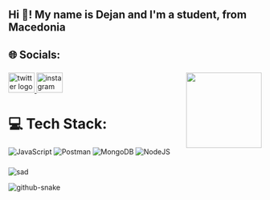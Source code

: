 <h2 align="left">Hi 👋! My name is Dejan and I'm a student, from Macedonia</h2>

## 🌐 Socials:
###

<img align="right" height="150" src="https://media4.giphy.com/media/v1.Y2lkPTc5MGI3NjExNDFxdjUyYW1qaTgxaTJmZGkxam5vdGtuZWwxZGQ4Yjh1bncwY3p2cSZlcD12MV9pbnRlcm5hbF9naWZfYnlfaWQmY3Q9Zw/50d1MLdeUVr2l0yhsB/giphy.gif"  />

###

<div align="left">
  <a href="https://x.com/DKitanoski" target="_blank">
    <img src="https://raw.githubusercontent.com/maurodesouza/profile-readme-generator/master/src/assets/icons/social/twitter/default.svg" width="52" height="40" alt="twitter logo"  />
  </a>
  <a href="https://www.instagram.com/dejankitanoski/?hl=en" target="_blank">
    <img src="https://raw.githubusercontent.com/maurodesouza/profile-readme-generator/master/src/assets/icons/social/instagram/default.svg" width="52" height="40" alt="instagram logo"  />
  </a>
</div>

###
###
# 💻 Tech Stack:
![JavaScript](https://img.shields.io/badge/javascript-%23323330.svg?style=for-the-badge&logo=javascript&logoColor=%23F7DF1E) ![Postman](https://img.shields.io/badge/Postman-FF6C37?style=for-the-badge&logo=postman&logoColor=white) ![MongoDB](https://img.shields.io/badge/MongoDB-%234ea94b.svg?style=for-the-badge&logo=mongodb&logoColor=white) ![NodeJS](https://img.shields.io/badge/node.js-6DA55F?style=for-the-badge&logo=node.js&logoColor=white)

###

<p><img src="https://github-readme-stats.vercel.app/api/top-langs?username=sad&show_icons=true&locale=en&layout=compact" alt="sad" /></p>

<picture>
  <source media="(prefers-color-scheme: dark)" srcset="https://raw.githubusercontent.com/tobiasmeyhoefer/tobiasmeyhoefer/output/github-snake-dark.svg" />
  <source media="(prefers-color-scheme: light)" srcset="https://raw.githubusercontent.com/tobiasmeyhoefer/tobiasmeyhoefer/output/github-snake.svg" />
  <img alt="github-snake" src="https://raw.githubusercontent.com/tobiasmeyhoefer/tobiasmeyhoefer/output/github-snake.svg" />
</picture>

<!-- Proudly created with GPRM ( https://gprm.itsvg.in ) -->
